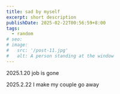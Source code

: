 ```yaml
---
title: sad by myself
excerpt: short description
publishDate: 2025-02-22T00:56:59+8:00
tags:
  - random
# seo:
# image:
#   src: '/post-11.jpg'
#   alt: A person standing at the window
---
```


2025.1.20 job is gone

2025.2.22 I make my couple go away